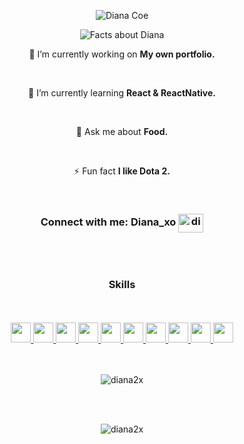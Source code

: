 <p align="center">
  <img src="https://readme-typing-svg.demolab.com?font=Space+Mono&size=30&duration=1&pause=1&color=D2AFFF&center=true&repeat=false&random=false&width=435&lines=Diana+Coe" alt="Diana Coe" />
 </p>
 
<p align="center">
  <img src="https://readme-typing-svg.demolab.com?font=Space+Mono&pause=500&color=D2AFFF&center=true&vCenter=true&random=false&width=435&lines=Learning+Full-stack+web+and+App;Always+Learning+new+things;I+enjoy+UI%2FUX+design;Twice+enjoyer!" alt="Facts about Diana" />
 </p>
 
 
 <p align="center">🔭 I’m currently working on <strong>My own portfolio.</strong></p>
 <br/>
 <p align="center">🌱 I’m currently learning <strong>React & ReactNative.</strong></p>
 <br/>
 <p align="center">💬 Ask me about <strong>Food.</strong></p>
 <br/>
 <p align="center">⚡ Fun fact <strong>I like Dota 2.</strong></p>
 <br/>

 <h3 align="center"> Connect with me:<strong> Diana_xo </strong>
  <a href="https://discord.gg/diana_xo" target="_blank"><img align="center" src="https://raw.githubusercontent.com/rahuldkjain/github-profile-readme-generator/master/src/images/icons/Social/discord.svg" alt="diana_xo" height="30" width="40" /></a>
</h3>

 <br/>
 <br/>
 
 <h3 align="center">Skills</h3>
 <br/>
 <br/>
 <div align="center">
<a href= https://github.com/?tab=repositories&q=&type=&language=html&sort= > <img width ='32px' height='32px' src ='https://raw.githubusercontent.com/rahulbanerjee26/githubAboutMeGenerator/main/icons/html.svg'> </a>
<a href= https://github.com/?tab=repositories&q=&type=&language=css&sort= > <img width ='32px' height='32px' src ='https://raw.githubusercontent.com/rahulbanerjee26/githubAboutMeGenerator/main/icons/css.svg'> </a>
<a href= https://github.com/?tab=repositories&q=&type=&language=sass&sort= > <img width ='32px' height='32px' src ='https://raw.githubusercontent.com/rahulbanerjee26/githubAboutMeGenerator/main/icons/sass.svg'> </a>
<a href= https://github.com/?tab=repositories&q=&type=&language=tailwind&sort= > <img width ='32px' height='32px' src ='https://raw.githubusercontent.com/rahulbanerjee26/githubAboutMeGenerator/main/icons/tailwind.svg'> </a>
<a href= https://github.com/?tab=repositories&q=&type=&language=javascript&sort= > <img width ='32px' height='32px' src ='https://raw.githubusercontent.com/rahulbanerjee26/githubAboutMeGenerator/main/icons/javascript.svg'> </a>
<a href= https://github.com/?tab=repositories&q=&type=&language=nodejs&sort= > <img width ='32px' height='32px' src ='https://raw.githubusercontent.com/rahulbanerjee26/githubAboutMeGenerator/main/icons/nodejs.svg'> </a>
<a href= https://github.com/?tab=repositories&q=&type=&language=reactjs&sort= > <img width ='32px' height='32px' src ='https://raw.githubusercontent.com/rahulbanerjee26/githubAboutMeGenerator/main/icons/reactjs.svg'> </a>
<a href= https://github.com/?tab=repositories&q=&type=&language=java&sort= > <img width ='32px' height='32px' src ='https://raw.githubusercontent.com/rahulbanerjee26/githubAboutMeGenerator/main/icons/java.svg'> </a>
<a href= https://github.com/?tab=repositories&q=&type=&language=mongodb&sort= > <img width ='32px' height='32px' src ='https://raw.githubusercontent.com/rahulbanerjee26/githubAboutMeGenerator/main/icons/mongodb.svg'> </a>
<a href= https://github.com/?tab=repositories&q=&type=&language=mysql&sort= > <img width ='32px' height='32px' src ='https://raw.githubusercontent.com/rahulbanerjee26/githubAboutMeGenerator/main/icons/mysql.svg'> </a>
</div>

 <br/>
 <br/>

 <p align="center"><img align="center" src="https://github-readme-stats.vercel.app/api/top-langs?username=diana2x&show_icons=true&locale=en&layout=compact" alt="diana2x" /></p>

 <br/>
 <br/>
 
 <p align="center"><img align="center" src="https://github-readme-streak-stats.herokuapp.com/?user=diana2x&" alt="diana2x" /></p>


